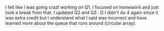 I felt like I was going crazt working on Q1. I focused on homework and just took a break from that.
I updated Q2 and Q3 : D
I didn't do 4 again since it was extra credit but I understand what I said was incorrect and have learned more about the queue that runs around (circular array).
